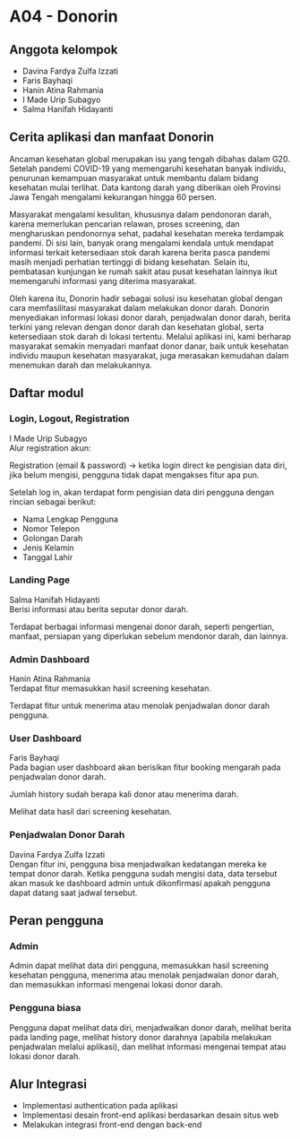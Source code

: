 
# A04 - Donorin

## Anggota kelompok
* Davina Fardya Zulfa Izzati
* Faris Bayhaqi
* Hanin Atina Rahmania
* I Made Urip Subagyo
* Salma Hanifah Hidayanti

## Cerita aplikasi dan manfaat Donorin
Ancaman kesehatan global merupakan isu yang tengah dibahas dalam G20. Setelah pandemi COVID-19 yang memengaruhi kesehatan banyak individu, penurunan kemampuan masyarakat untuk membantu dalam bidang kesehatan mulai terlihat. Data kantong darah yang diberikan oleh Provinsi Jawa Tengah mengalami kekurangan hingga 60 persen.

Masyarakat mengalami kesulitan, khususnya dalam pendonoran darah, karena memerlukan pencarian relawan, proses screening, dan mengharuskan pendonornya sehat, padahal kesehatan mereka terdampak pandemi. Di sisi lain, banyak orang mengalami kendala untuk mendapat informasi terkait ketersediaan stok darah karena berita pasca pandemi masih menjadi perhatian tertinggi di bidang kesehatan. Selain itu, pembatasan kunjungan ke rumah sakit atau pusat kesehatan lainnya ikut memengaruhi informasi yang diterima masyarakat.

Oleh karena itu, Donorin hadir sebagai solusi isu kesehatan global dengan cara memfasilitasi masyarakat dalam melakukan donor darah. Donorin menyediakan informasi lokasi donor darah, penjadwalan donor darah, berita terkini yang relevan dengan donor darah dan kesehatan global, serta ketersediaan stok darah di lokasi tertentu. Melalui aplikasi ini, kami berharap masyarakat semakin menyadari manfaat donor danar, baik untuk kesehatan individu maupun kesehatan masyarakat, juga merasakan kemudahan dalam menemukan darah dan melakukannya.

## Daftar modul
### Login, Logout, Registration
I Made Urip Subagyo
<br>
Alur registration akun:

Registration (email & password) → ketika login direct ke pengisian data diri, jika belum mengisi, pengguna tidak dapat mengakses fitur apa pun.

Setelah log in, akan terdapat form pengisian data diri pengguna dengan rincian sebagai berikut:

* Nama Lengkap Pengguna
* Nomor Telepon
* Golongan Darah
* Jenis Kelamin
* Tanggal Lahir

### Landing Page
Salma Hanifah Hidayanti
<br>
Berisi informasi atau berita seputar donor darah.

Terdapat berbagai informasi mengenai donor darah, seperti pengertian, manfaat, persiapan yang diperlukan sebelum mendonor darah, dan lainnya.

### Admin Dashboard
Hanin Atina Rahmania
<br>
Terdapat fitur memasukkan hasil screening kesehatan.

Terdapat fitur untuk menerima atau menolak penjadwalan donor darah pengguna.

### User Dashboard
Faris Bayhaqi
<br>
Pada bagian user dashboard akan berisikan fitur booking mengarah pada penjadwalan donor darah.

Jumlah history sudah berapa kali donor atau menerima darah.

Melihat data hasil dari screening kesehatan.

### Penjadwalan Donor Darah
Davina Fardya Zulfa Izzati
<br>
Dengan fitur ini, pengguna bisa menjadwalkan kedatangan mereka ke tempat donor darah. Ketika pengguna sudah mengisi data, data tersebut akan masuk ke dashboard admin untuk dikonfirmasi apakah pengguna dapat datang saat jadwal tersebut.

## Peran pengguna
### Admin
Admin dapat melihat data diri pengguna, memasukkan hasil screening kesehatan pengguna, menerima atau menolak penjadwalan donor darah, dan memasukkan informasi mengenai lokasi donor darah.

### Pengguna biasa
Pengguna dapat melihat data diri, menjadwalkan donor darah, melihat berita pada landing page, melihat history donor darahnya (apabila melakukan penjadwalan melalui aplikasi), dan melihat informasi mengenai tempat atau lokasi donor darah.

## Alur Integrasi
- Implementasi authentication pada aplikasi
- Implementasi desain front-end aplikasi berdasarkan desain situs web
- Melakukan integrasi front-end dengan back-end